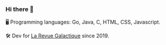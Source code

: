 ### Hi there 👋

🖥 Programming languages: Go, Java, C, HTML, CSS, Javascript.

🛠 Dev for [La Revue Galactique](https://larevuegalactique.fr/) since 2019.
